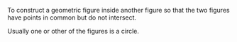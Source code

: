 To construct a geometric figure inside another figure so that the two
figures have points in common but do not intersect.

Usually one or other of the figures is a circle.
